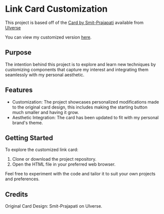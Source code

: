 # Link Card Customization

This project is based off of the [Card by Smit-Prajapati](https://uiverse.io/Smit-Prajapati/massive-insect-5) available from [UIverse](https://uiverse.io/)

You can view my customized version [here](https://katemcro.github.io/linkCard/).

## Purpose

The intention behind this project is to explore and learn new techniques by customizing components that capture my interest and integrating them seamlessly with my personal aesthetic.

## Features

- Customization: The project showcases personalized modifications made to the original card design, this includes making the starting button much smaller and having it grow.
- Aesthetic Integration: The card has been updated to fit with my personal brand's theme.

## Getting Started

To explore the customized link card:

1. Clone or download the project repository.
2. Open the HTML file in your preferred web browser.

Feel free to experiment with the code and tailor it to suit your own projects and preferences.

## Credits

Original Card Design: Smit-Prajapati on UIverse.
